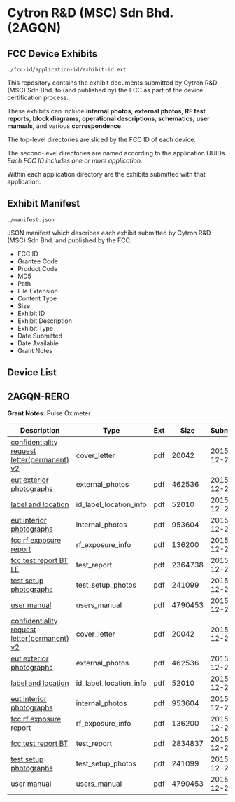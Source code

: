# Cytron R&D (MSC) Sdn Bhd. (2AGQN)
## FCC Device Exhibits

```
./fcc-id/application-id/exhibit-id.ext
```

This repository contains the exhibit documents submitted by Cytron R&D (MSC) Sdn Bhd. to (and published by) the FCC as part of the device certification process.

These exhibits can include **internal photos**, **external photos**, **RF test reports**, **block diagrams**, **operational descriptions**, **schematics**, **user manuals**, and various **correspondence**.

The top-level directories are sliced by the FCC ID of each device.

The second-level directories are named according to the application UUIDs. *Each FCC ID includes one or more application.*

Within each application directory are the exhibits submitted with that application. 

## Exhibit Manifest

```
./manifest.json
```

JSON manifest which describes each exhibit submitted by Cytron R&D (MSC) Sdn Bhd. and published by the FCC.

- FCC ID
- Grantee Code
- Product Code
- MD5
- Path
- File Extension
- Content Type
- Size
- Exhibit ID
- Exhibit Description
- Exhibit Type
- Date Submitted
- Date Available
- Grant Notes

## Device List
## 2AGQN-RERO
**Grant Notes:** Pulse Oximeter

| Description | Type | Ext | Size | Submitted | Available |
| ----------- | ---- | --- | ---- | --------- | --------- |
| [ confidentiality request letter(permanent) v2](2AGQN-RERO/7dda29f6ad356e800bf55ee2b03ec150/2848024.pdf) | cover_letter | pdf | 20042 | 2015-12-21 | 2015-12-21 |
| [ eut exterior photographs](2AGQN-RERO/7dda29f6ad356e800bf55ee2b03ec150/2848026.pdf) | external_photos | pdf | 462536 | 2015-12-21 | 2015-12-21 |
| [ label and location](2AGQN-RERO/7dda29f6ad356e800bf55ee2b03ec150/2848028.pdf) | id_label_location_info | pdf | 52010 | 2015-12-21 | 2015-12-21 |
| [ eut interior photographs](2AGQN-RERO/7dda29f6ad356e800bf55ee2b03ec150/2848027.pdf) | internal_photos | pdf | 953604 | 2015-12-21 | 2015-12-21 |
| [ fcc rf exposure report](2AGQN-RERO/7dda29f6ad356e800bf55ee2b03ec150/2848019.pdf) | rf_exposure_info | pdf | 136200 | 2015-12-21 | 2015-12-21 |
| [fcc test report BT LE](2AGQN-RERO/7dda29f6ad356e800bf55ee2b03ec150/2848023.pdf) | test_report | pdf | 2364738 | 2015-12-21 | 2015-12-21 |
| [ test setup photographs](2AGQN-RERO/7dda29f6ad356e800bf55ee2b03ec150/2848025.pdf) | test_setup_photos | pdf | 241099 | 2015-12-21 | 2015-12-21 |
| [ user manual](2AGQN-RERO/7dda29f6ad356e800bf55ee2b03ec150/2848021.pdf) | users_manual | pdf | 4790453 | 2015-12-21 | 2015-12-21 |
| [ confidentiality request letter(permanent) v2](2AGQN-RERO/803a3a05cae519650df6f73842aedda9/2848024.pdf) | cover_letter | pdf | 20042 | 2015-12-21 | 2015-12-21 |
| [ eut exterior photographs](2AGQN-RERO/803a3a05cae519650df6f73842aedda9/2848026.pdf) | external_photos | pdf | 462536 | 2015-12-21 | 2015-12-21 |
| [ label and location](2AGQN-RERO/803a3a05cae519650df6f73842aedda9/2848028.pdf) | id_label_location_info | pdf | 52010 | 2015-12-21 | 2015-12-21 |
| [ eut interior photographs](2AGQN-RERO/803a3a05cae519650df6f73842aedda9/2848027.pdf) | internal_photos | pdf | 953604 | 2015-12-21 | 2015-12-21 |
| [ fcc rf exposure report](2AGQN-RERO/803a3a05cae519650df6f73842aedda9/2848019.pdf) | rf_exposure_info | pdf | 136200 | 2015-12-21 | 2015-12-21 |
| [fcc test report BT](2AGQN-RERO/803a3a05cae519650df6f73842aedda9/2848039.pdf) | test_report | pdf | 2834837 | 2015-12-21 | 2015-12-21 |
| [ test setup photographs](2AGQN-RERO/803a3a05cae519650df6f73842aedda9/2848025.pdf) | test_setup_photos | pdf | 241099 | 2015-12-21 | 2015-12-21 |
| [ user manual](2AGQN-RERO/803a3a05cae519650df6f73842aedda9/2848021.pdf) | users_manual | pdf | 4790453 | 2015-12-21 | 2015-12-21 |
